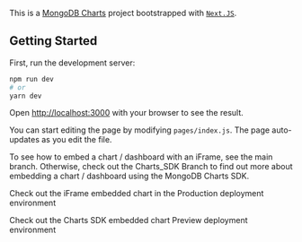 This is a [MongoDB Charts](https://www.mongodb.com/docs/charts/) project bootstrapped with [`Next.JS`](https://github.com/vercel/next.js/tree/canary/packages/create-next-app).

## Getting Started

First, run the development server:

```bash
npm run dev
# or
yarn dev
```

Open [http://localhost:3000](http://localhost:3000) with your browser to see the result.

You can start editing the page by modifying `pages/index.js`. The page auto-updates as you edit the file.

To see how to embed a chart / dashboard with an iFrame, see the main branch. Otherwise, check out the Charts_SDK Branch to find out more about embedding a chart / dashboard using the MongoDB Charts SDK.

Check out the iFrame embedded chart in the Production deployment environment

Check out the Charts SDK embedded chart Preview deployment environment
